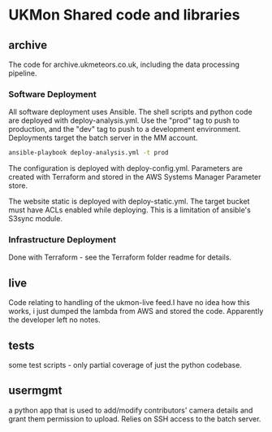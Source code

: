 # UKMon Shared code and libraries


## archive
The code for archive.ukmeteors.co.uk, including the data processing pipeline.

### Software Deployment
All software deployment uses Ansible. 
The shell scripts and python code are deployed with deploy-analysis.yml. Use the "prod" tag to push to production, and the "dev" tag to push to a development environment. Deployments target the batch server in the MM account. 

```bash
ansible-playbook deploy-analysis.yml -t prod
```

The configuration is deployed with deploy-config.yml. Parameters are created with Terraform and stored in the AWS Systems Manager Parameter store. 

The website static is deployed with deploy-static.yml. The target bucket must have ACLs enabled while deploying. This is a limitation of ansible's S3sync module.

### Infrastructure Deployment
Done with Terraform - see the Terraform folder readme for details. 

## live
Code relating to handling of the ukmon-live feed.I have no idea how this works, i just dumped the lambda
from AWS and stored the code. Apparently the developer left no notes. 

## tests

some test scripts - only partial coverage of just the python codebase. 

## usermgmt
a python app that is used to add/modify contributors' camera details and grant them permission to upload.
Relies on SSH access to the batch server. 



